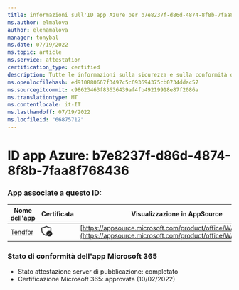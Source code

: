```yaml
---
title: informazioni sull'ID app Azure per b7e8237f-d86d-4874-8f8b-7faa8f768436
ms.author: elmalova
author: elenamalova
manager: tonybal
ms.date: 07/19/2022
ms.topic: article
ms.service: attestation
certification_type: certified
description: Tutte le informazioni sulla sicurezza e sulla conformità disponibili per b7e8237f-d86d-4874-8f8b-7faa8f768436.
ms.openlocfilehash: ed910880667f3497c5c693694375cb0734ddac57
ms.sourcegitcommit: c98623463f83636439af4fb49219918e87f2086a
ms.translationtype: MT
ms.contentlocale: it-IT
ms.lasthandoff: 07/19/2022
ms.locfileid: "66875712"
---
```

# <a name="azure-app-id-b7e8237f-d86d-4874-8f8b-7faa8f768436"></a>ID app Azure: b7e8237f-d86d-4874-8f8b-7faa8f768436


### <a name="apps-associated-with-this-id"></a>App associate a questo ID:
| **Nome dell'app** | **Certificata** | **Visualizzazione in AppSource** |
|--------------|---------------|-----------------------|
| [Tendfor](../forward/WA200002996.md) | <img alt="Certified application badge" src="../media/certified-badge.png" height="25" width="25" /> | [https://appsource.microsoft.com/product/office/WA200002996](https://appsource.microsoft.com/product/office/WA200002996) |

### <a name="microsoft-365-app-compliance-status"></a>Stato di conformità dell'app Microsoft 365
- Stato attestazione server di pubblicazione: completato
- Certificazione Microsoft 365: approvata (10/02/2022)
